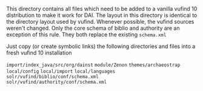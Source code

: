 This directory contains all files which need to be added to a vanilla vufind 10
distribution to make it work for DAI. The layout in this directory is identical
to the directory layout used by vufind. Whenever possible, the vufind sources
weren't changed. Only the core schema of biblio and authority are an exception
of this rule. They both replace the existing `schema.xml`

Just copy (or create symbolic links) the following directories and files
into a fresh vufind 10 installation

`import/index_java/src/org/dainst`
`module/Zenon`
`themes/archaeostrap`
`local/config`
`local/import`
`local/languages`
`solr/vufind/biblio/conf/schema.xml`
`solr/vufind/authority/conf/schema.xml`
